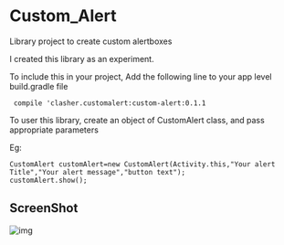 # Custom_Alert
Library project to create custom alertboxes


I created this library as an experiment.

To include this in your project,
Add the following line to your app level build.gradle file<br>


     compile 'clasher.customalert:custom-alert:0.1.1
 

To user this library,
create an object of CustomAlert class, and pass appropriate parameters

Eg: 

    CustomAlert customAlert=new CustomAlert(Activity.this,"Your alert Title","Your alert message","button text");
    customAlert.show();

## ScreenShot

![img](https://image.ibb.co/ipDoLa/Screen.png)
